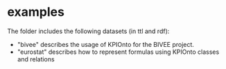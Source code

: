 examples
========


The folder includes the following datasets (in ttl and rdf):
- "bivee" describes the usage of KPIOnto for the BIVEE project.
- "eurostat" describes how to represent formulas using KPIOnto classes and relations
